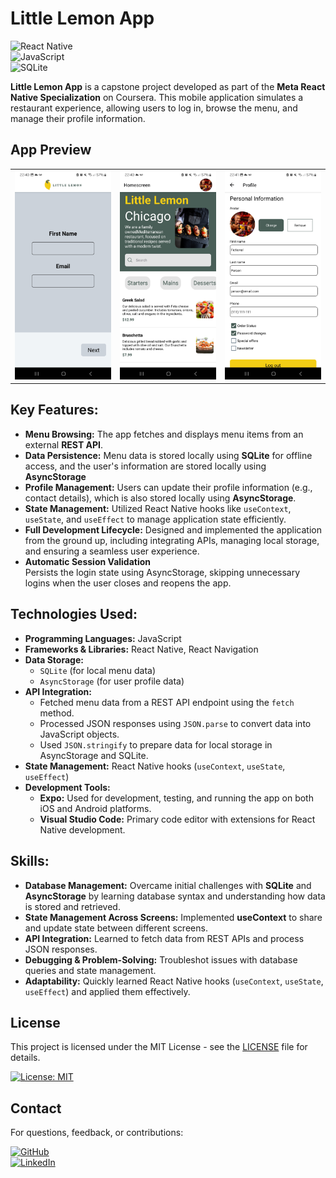 # Little Lemon App

![React Native](https://img.shields.io/badge/React_Native-20232A?style=for-the-badge&logo=react&logoColor=61DAFB)  
![JavaScript](https://img.shields.io/badge/JavaScript-F7DF1E?style=for-the-badge&logo=javascript&logoColor=black)  
![SQLite](https://img.shields.io/badge/SQLite-07405E?style=for-the-badge&logo=sqlite&logoColor=white)  

**Little Lemon App** is a capstone project developed as part of the **Meta React Native Specialization** on Coursera. This mobile application simulates a restaurant experience, allowing users to log in, browse the menu, and manage their profile information. 

## App Preview  
<table>
  <tr>
    <td><img src="app/assets/login-screen.jpg" alt="Login Screen" width="200"/></td>
    <td><img src="app/assets/home-screen.jpg" alt="Home Screen" width="200"/></td>
    <td><img src="app/assets/profile-screen.jpg" alt="Profile Screen" width="200"/></td>
  </tr>
</table>

## Key Features:
- **Menu Browsing:** The app fetches and displays menu items from an external **REST API**.
- **Data Persistence:** Menu data is stored locally using **SQLite** for offline access, and the user's information are stored locally using **AsyncStorage**
- **Profile Management:** Users can update their profile information (e.g., contact details), which is also stored locally using **AsyncStorage**.
- **State Management:** Utilized React Native hooks like `useContext`, `useState`, and `useEffect` to manage application state efficiently.
- **Full Development Lifecycle:** Designed and implemented the application from the ground up, including integrating APIs, managing local storage, and ensuring a seamless user experience.
- **Automatic Session Validation**  
  Persists the login state using AsyncStorage, skipping unnecessary logins when the user closes and reopens the app.
  
## Technologies Used:
- **Programming Languages:** JavaScript
- **Frameworks & Libraries:** React Native, React Navigation
- **Data Storage:** 
  - `SQLite` (for local menu data)
  - `AsyncStorage` (for user profile data)
- **API Integration:** 
  - Fetched menu data from a REST API endpoint using the `fetch` method.
  - Processed JSON responses using `JSON.parse` to convert data into JavaScript objects.
  - Used `JSON.stringify` to prepare data for local storage in AsyncStorage and SQLite.
- **State Management:** React Native hooks (`useContext`, `useState`, `useEffect`)
- **Development Tools:** 
  - **Expo:** Used for development, testing, and running the app on both iOS and Android platforms.
  - **Visual Studio Code:** Primary code editor with extensions for React Native development.

## Skills:
- **Database Management:** Overcame initial challenges with **SQLite** and **AsyncStorage** by learning database syntax and understanding how data is stored and retrieved.
- **State Management Across Screens:** Implemented **useContext** to share and update state between different screens.
- **API Integration:** Learned to fetch data from REST APIs and process JSON responses.
- **Debugging & Problem-Solving:** Troubleshot issues with database queries and state management.
- **Adaptability:** Quickly learned React Native hooks (`useContext`, `useState`, `useEffect`) and applied them effectively.

## License  
This project is licensed under the MIT License - see the [LICENSE](LICENSE) file for details.  

[![License: MIT](https://img.shields.io/badge/License-MIT-yellow.svg?style=for-the-badge)](https://github.com/MarlonKlain/little-lemon/blob/main/LICENSE)

## Contact  
For questions, feedback, or contributions:  

[![GitHub](https://img.shields.io/badge/GitHub-Profile-181717?style=for-the-badge&logo=github)](https://github.com/MarlonKlain)    
[![LinkedIn](https://img.shields.io/badge/LinkedIn-Connect%20Professionally-0077B5?style=for-the-badge&logo=linkedin&logoColor=white)](https://www.linkedin.com/in/Marlon-Klain)  
